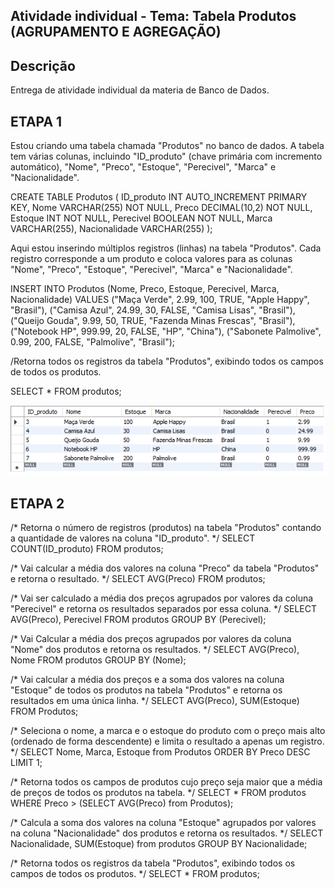 ## Atividade individual - Tema: Tabela Produtos (AGRUPAMENTO E AGREGAÇÃO)

## Descrição
Entrega de atividade individual da materia de Banco de Dados.

## ETAPA 1

Estou criando uma tabela chamada "Produtos" no banco de dados. 
A tabela tem várias colunas, incluindo "ID_produto" (chave primária com incremento automático), "Nome", "Preco", "Estoque", "Perecivel", "Marca" e "Nacionalidade".

CREATE TABLE Produtos (
	ID_produto 	INT AUTO_INCREMENT PRIMARY KEY,
	Nome VARCHAR(255) NOT NULL,
	Preco DECIMAL(10,2) NOT NULL,
	Estoque INT NOT NULL,
	Perecivel BOOLEAN NOT NULL,
	Marca VARCHAR(255),
	Nacionalidade VARCHAR(255)
);


Aqui estou inserindo múltiplos registros (linhas) na tabela "Produtos". 
Cada registro corresponde a um produto e coloca valores para as colunas "Nome", "Preco", "Estoque", "Perecivel", "Marca" e "Nacionalidade".

INSERT INTO Produtos 
(Nome, Preco, Estoque, Perecivel, Marca, Nacionalidade)
VALUES ("Maça Verde", 2.99, 100, TRUE, "Apple Happy", "Brasil"),
	   ("Camisa Azul", 24.99, 30, FALSE, "Camisa Lisas", "Brasil"),
       ("Queijo Gouda", 9.99, 50, TRUE, "Fazenda Minas Frescas", "Brasil"),
       ("Notebook HP", 999.99, 20, FALSE, "HP", "China"),
       ("Sabonete Palmolive", 0.99, 200, FALSE, "Palmolive", "Brasil");


/Retorna todos os registros da tabela "Produtos", exibindo todos os campos de todos os produtos.

SELECT * FROM produtos;

![DadosInseridos](https://github.com/RodrigoMaMoraes/TabelaProdutosBancodeDados/blob/main/RelatoriosBD/DadosInseridos.png)

## ETAPA 2

/* Retorna o número de registros (produtos) na tabela "Produtos" contando a quantidade de valores na coluna "ID_produto". */
SELECT COUNT(ID_produto) FROM produtos;

/* Vai calcular a média dos valores na coluna "Preco" da tabela "Produtos" e retorna o resultado. */
SELECT AVG(Preco) FROM produtos;

/* Vai ser calculado a média dos preços agrupados por valores da coluna "Perecivel" e retorna os resultados separados por essa coluna. */
SELECT AVG(Preco), Perecivel FROM produtos GROUP BY (Perecivel);

/* Vai Calcular a média dos preços agrupados por valores da coluna "Nome" dos produtos e retorna os resultados. */
SELECT AVG(Preco), Nome FROM produtos GROUP BY (Nome);

/* Vai calcular a média dos preços e a soma dos valores na coluna "Estoque" de todos os produtos na tabela "Produtos" e retorna os resultados em uma única linha. */
SELECT AVG(Preco), SUM(Estoque) FROM Produtos;

/*  Seleciona o nome, a marca e o estoque do produto com o preço mais alto (ordenado de forma descendente) e limita o resultado a apenas um registro. */
SELECT Nome, Marca, Estoque from Produtos ORDER BY Preco DESC LIMIT 1;

/* Retorna todos os campos de produtos cujo preço seja maior que a média de preços de todos os produtos na tabela. */
SELECT * FROM produtos WHERE Preco > (SELECT AVG(Preco) from Produtos);

/* Calcula a soma dos valores na coluna "Estoque" agrupados por valores na coluna "Nacionalidade" dos produtos e retorna os resultados. */
SELECT Nacionalidade, SUM(Estoque) from produtos GROUP BY Nacionalidade;

/* Retorna todos os registros da tabela "Produtos", exibindo todos os campos de todos os produtos. */
SELECT * FROM produtos;
